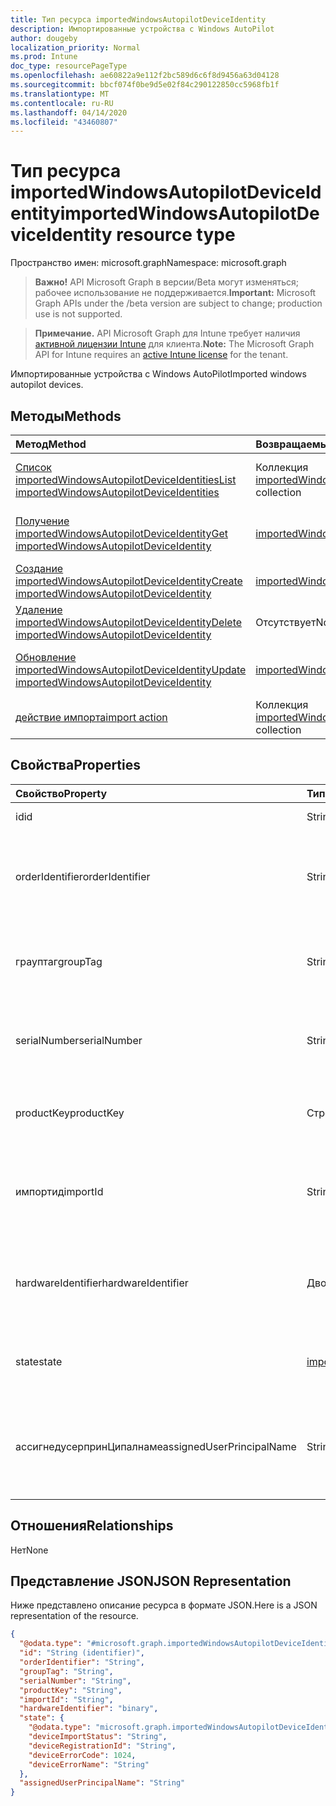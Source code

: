 ```yaml
---
title: Тип ресурса importedWindowsAutopilotDeviceIdentity
description: Импортированные устройства с Windows AutoPilot
author: dougeby
localization_priority: Normal
ms.prod: Intune
doc_type: resourcePageType
ms.openlocfilehash: ae60822a9e112f2bc589d6c6f8d9456a63d04128
ms.sourcegitcommit: bbcf074f0be9d5e02f84c290122850cc5968fb1f
ms.translationtype: MT
ms.contentlocale: ru-RU
ms.lasthandoff: 04/14/2020
ms.locfileid: "43460807"
---
```

# <a name="importedwindowsautopilotdeviceidentity-resource-type"></a><span data-ttu-id="e87fc-103">Тип ресурса importedWindowsAutopilotDeviceIdentity</span><span class="sxs-lookup"><span data-stu-id="e87fc-103">importedWindowsAutopilotDeviceIdentity resource type</span></span>

<span data-ttu-id="e87fc-104">Пространство имен: microsoft.graph</span><span class="sxs-lookup"><span data-stu-id="e87fc-104">Namespace: microsoft.graph</span></span>

> <span data-ttu-id="e87fc-105">**Важно!** API Microsoft Graph в версии/Beta могут изменяться; рабочее использование не поддерживается.</span><span class="sxs-lookup"><span data-stu-id="e87fc-105">**Important:** Microsoft Graph APIs under the /beta version are subject to change; production use is not supported.</span></span>

> <span data-ttu-id="e87fc-106">**Примечание.** API Microsoft Graph для Intune требует наличия [активной лицензии Intune](https://go.microsoft.com/fwlink/?linkid=839381) для клиента.</span><span class="sxs-lookup"><span data-stu-id="e87fc-106">**Note:** The Microsoft Graph API for Intune requires an [active Intune license](https://go.microsoft.com/fwlink/?linkid=839381) for the tenant.</span></span>

<span data-ttu-id="e87fc-107">Импортированные устройства с Windows AutoPilot</span><span class="sxs-lookup"><span data-stu-id="e87fc-107">Imported windows autopilot devices.</span></span>

## <a name="methods"></a><span data-ttu-id="e87fc-108">Методы</span><span class="sxs-lookup"><span data-stu-id="e87fc-108">Methods</span></span>
|<span data-ttu-id="e87fc-109">Метод</span><span class="sxs-lookup"><span data-stu-id="e87fc-109">Method</span></span>|<span data-ttu-id="e87fc-110">Возвращаемый тип</span><span class="sxs-lookup"><span data-stu-id="e87fc-110">Return Type</span></span>|<span data-ttu-id="e87fc-111">Описание</span><span class="sxs-lookup"><span data-stu-id="e87fc-111">Description</span></span>|
|:---|:---|:---|
|[<span data-ttu-id="e87fc-112">Список importedWindowsAutopilotDeviceIdentities</span><span class="sxs-lookup"><span data-stu-id="e87fc-112">List importedWindowsAutopilotDeviceIdentities</span></span>](../api/intune-enrollment-importedwindowsautopilotdeviceidentity-list.md)|<span data-ttu-id="e87fc-113">Коллекция [importedWindowsAutopilotDeviceIdentity](../resources/intune-enrollment-importedwindowsautopilotdeviceidentity.md)</span><span class="sxs-lookup"><span data-stu-id="e87fc-113">[importedWindowsAutopilotDeviceIdentity](../resources/intune-enrollment-importedwindowsautopilotdeviceidentity.md) collection</span></span>|<span data-ttu-id="e87fc-114">Список свойств и связей между объектами[importedWindowsAutopilotDeviceIdentity](../resources/intune-enrollment-importedwindowsautopilotdeviceidentity.md).</span><span class="sxs-lookup"><span data-stu-id="e87fc-114">List properties and relationships of the [importedWindowsAutopilotDeviceIdentity](../resources/intune-enrollment-importedwindowsautopilotdeviceidentity.md) objects.</span></span>|
|[<span data-ttu-id="e87fc-115">Получение importedWindowsAutopilotDeviceIdentity</span><span class="sxs-lookup"><span data-stu-id="e87fc-115">Get importedWindowsAutopilotDeviceIdentity</span></span>](../api/intune-enrollment-importedwindowsautopilotdeviceidentity-get.md)|[<span data-ttu-id="e87fc-116">importedWindowsAutopilotDeviceIdentity</span><span class="sxs-lookup"><span data-stu-id="e87fc-116">importedWindowsAutopilotDeviceIdentity</span></span>](../resources/intune-enrollment-importedwindowsautopilotdeviceidentity.md)|<span data-ttu-id="e87fc-117">Чтение свойств и связей между объектами[importedWindowsAutopilotDeviceIdentity](../resources/intune-enrollment-importedwindowsautopilotdeviceidentity.md).</span><span class="sxs-lookup"><span data-stu-id="e87fc-117">Read properties and relationships of the [importedWindowsAutopilotDeviceIdentity](../resources/intune-enrollment-importedwindowsautopilotdeviceidentity.md) object.</span></span>|
|[<span data-ttu-id="e87fc-118">Создание importedWindowsAutopilotDeviceIdentity</span><span class="sxs-lookup"><span data-stu-id="e87fc-118">Create importedWindowsAutopilotDeviceIdentity</span></span>](../api/intune-enrollment-importedwindowsautopilotdeviceidentity-create.md)|[<span data-ttu-id="e87fc-119">importedWindowsAutopilotDeviceIdentity</span><span class="sxs-lookup"><span data-stu-id="e87fc-119">importedWindowsAutopilotDeviceIdentity</span></span>](../resources/intune-enrollment-importedwindowsautopilotdeviceidentity.md)|<span data-ttu-id="e87fc-120">Создание нового объекта [importedWindowsAutopilotDeviceIdentity](../resources/intune-enrollment-importedwindowsautopilotdeviceidentity.md).</span><span class="sxs-lookup"><span data-stu-id="e87fc-120">Create a new [importedWindowsAutopilotDeviceIdentity](../resources/intune-enrollment-importedwindowsautopilotdeviceidentity.md) object.</span></span>|
|[<span data-ttu-id="e87fc-121">Удаление importedWindowsAutopilotDeviceIdentity</span><span class="sxs-lookup"><span data-stu-id="e87fc-121">Delete importedWindowsAutopilotDeviceIdentity</span></span>](../api/intune-enrollment-importedwindowsautopilotdeviceidentity-delete.md)|<span data-ttu-id="e87fc-122">Отсутствует</span><span class="sxs-lookup"><span data-stu-id="e87fc-122">None</span></span>|<span data-ttu-id="e87fc-123">Удаляет [importedWindowsAutopilotDeviceIdentity](../resources/intune-enrollment-importedwindowsautopilotdeviceidentity.md).</span><span class="sxs-lookup"><span data-stu-id="e87fc-123">Deletes a [importedWindowsAutopilotDeviceIdentity](../resources/intune-enrollment-importedwindowsautopilotdeviceidentity.md).</span></span>|
|[<span data-ttu-id="e87fc-124">Обновление importedWindowsAutopilotDeviceIdentity</span><span class="sxs-lookup"><span data-stu-id="e87fc-124">Update importedWindowsAutopilotDeviceIdentity</span></span>](../api/intune-enrollment-importedwindowsautopilotdeviceidentity-update.md)|[<span data-ttu-id="e87fc-125">importedWindowsAutopilotDeviceIdentity</span><span class="sxs-lookup"><span data-stu-id="e87fc-125">importedWindowsAutopilotDeviceIdentity</span></span>](../resources/intune-enrollment-importedwindowsautopilotdeviceidentity.md)|<span data-ttu-id="e87fc-126">Обновляет свойства объекта [importedWindowsAutopilotDeviceIdentity](../resources/intune-enrollment-importedwindowsautopilotdeviceidentity.md).</span><span class="sxs-lookup"><span data-stu-id="e87fc-126">Update the properties of a [importedWindowsAutopilotDeviceIdentity](../resources/intune-enrollment-importedwindowsautopilotdeviceidentity.md) object.</span></span>|
|[<span data-ttu-id="e87fc-127">действие импорта</span><span class="sxs-lookup"><span data-stu-id="e87fc-127">import action</span></span>](../api/intune-enrollment-importedwindowsautopilotdeviceidentity-import.md)|<span data-ttu-id="e87fc-128">Коллекция [importedWindowsAutopilotDeviceIdentity](../resources/intune-enrollment-importedwindowsautopilotdeviceidentity.md)</span><span class="sxs-lookup"><span data-stu-id="e87fc-128">[importedWindowsAutopilotDeviceIdentity](../resources/intune-enrollment-importedwindowsautopilotdeviceidentity.md) collection</span></span>|<span data-ttu-id="e87fc-129">Н/Д</span><span class="sxs-lookup"><span data-stu-id="e87fc-129">Not yet documented</span></span>|

## <a name="properties"></a><span data-ttu-id="e87fc-130">Свойства</span><span class="sxs-lookup"><span data-stu-id="e87fc-130">Properties</span></span>
|<span data-ttu-id="e87fc-131">Свойство</span><span class="sxs-lookup"><span data-stu-id="e87fc-131">Property</span></span>|<span data-ttu-id="e87fc-132">Тип</span><span class="sxs-lookup"><span data-stu-id="e87fc-132">Type</span></span>|<span data-ttu-id="e87fc-133">Описание</span><span class="sxs-lookup"><span data-stu-id="e87fc-133">Description</span></span>|
|:---|:---|:---|
|<span data-ttu-id="e87fc-134">id</span><span class="sxs-lookup"><span data-stu-id="e87fc-134">id</span></span>|<span data-ttu-id="e87fc-135">String</span><span class="sxs-lookup"><span data-stu-id="e87fc-135">String</span></span>|<span data-ttu-id="e87fc-136">GUID объекта</span><span class="sxs-lookup"><span data-stu-id="e87fc-136">The GUID for the object</span></span>|
|<span data-ttu-id="e87fc-137">orderIdentifier</span><span class="sxs-lookup"><span data-stu-id="e87fc-137">orderIdentifier</span></span>|<span data-ttu-id="e87fc-138">String</span><span class="sxs-lookup"><span data-stu-id="e87fc-138">String</span></span>|<span data-ttu-id="e87fc-139">Номер заказа устройства Windows Autopilot.</span><span class="sxs-lookup"><span data-stu-id="e87fc-139">Order Id of the Windows autopilot device.</span></span> <span data-ttu-id="e87fc-140">— Устаревшее</span><span class="sxs-lookup"><span data-stu-id="e87fc-140">- Deprecate</span></span>|
|<span data-ttu-id="e87fc-141">грауптаг</span><span class="sxs-lookup"><span data-stu-id="e87fc-141">groupTag</span></span>|<span data-ttu-id="e87fc-142">String</span><span class="sxs-lookup"><span data-stu-id="e87fc-142">String</span></span>|<span data-ttu-id="e87fc-143">Тег Group для устройства автопилота Windows.</span><span class="sxs-lookup"><span data-stu-id="e87fc-143">Group Tag of the Windows autopilot device.</span></span>|
|<span data-ttu-id="e87fc-144">serialNumber</span><span class="sxs-lookup"><span data-stu-id="e87fc-144">serialNumber</span></span>|<span data-ttu-id="e87fc-145">String</span><span class="sxs-lookup"><span data-stu-id="e87fc-145">String</span></span>|<span data-ttu-id="e87fc-146">Серийный номер устройства Windows Autopilot.</span><span class="sxs-lookup"><span data-stu-id="e87fc-146">Serial number of the Windows autopilot device.</span></span>|
|<span data-ttu-id="e87fc-147">productKey</span><span class="sxs-lookup"><span data-stu-id="e87fc-147">productKey</span></span>|<span data-ttu-id="e87fc-148">Строка</span><span class="sxs-lookup"><span data-stu-id="e87fc-148">String</span></span>|<span data-ttu-id="e87fc-149">Ключ продукта устройства Windows Autopilot.</span><span class="sxs-lookup"><span data-stu-id="e87fc-149">Product Key of the Windows autopilot device.</span></span>|
|<span data-ttu-id="e87fc-150">импортид</span><span class="sxs-lookup"><span data-stu-id="e87fc-150">importId</span></span>|<span data-ttu-id="e87fc-151">String</span><span class="sxs-lookup"><span data-stu-id="e87fc-151">String</span></span>|<span data-ttu-id="e87fc-152">Идентификатор импорта для устройства автопилота Windows.</span><span class="sxs-lookup"><span data-stu-id="e87fc-152">The Import Id of the Windows autopilot device.</span></span>|
|<span data-ttu-id="e87fc-153">hardwareIdentifier</span><span class="sxs-lookup"><span data-stu-id="e87fc-153">hardwareIdentifier</span></span>|<span data-ttu-id="e87fc-154">Двоичный</span><span class="sxs-lookup"><span data-stu-id="e87fc-154">Binary</span></span>|<span data-ttu-id="e87fc-155">Аппаратный большой двоичный объект (BLOB) устройства Windows Autopilot.</span><span class="sxs-lookup"><span data-stu-id="e87fc-155">Hardware Blob of the Windows autopilot device.</span></span>|
|<span data-ttu-id="e87fc-156">state</span><span class="sxs-lookup"><span data-stu-id="e87fc-156">state</span></span>|[<span data-ttu-id="e87fc-157">importedWindowsAutopilotDeviceIdentityState</span><span class="sxs-lookup"><span data-stu-id="e87fc-157">importedWindowsAutopilotDeviceIdentityState</span></span>](../resources/intune-enrollment-importedwindowsautopilotdeviceidentitystate.md)|<span data-ttu-id="e87fc-158">Текущее состояние импортированного устройства.</span><span class="sxs-lookup"><span data-stu-id="e87fc-158">Current state of the imported device.</span></span>|
|<span data-ttu-id="e87fc-159">ассигнедусерпринЦипалнаме</span><span class="sxs-lookup"><span data-stu-id="e87fc-159">assignedUserPrincipalName</span></span>|<span data-ttu-id="e87fc-160">String</span><span class="sxs-lookup"><span data-stu-id="e87fc-160">String</span></span>|<span data-ttu-id="e87fc-161">Имя участника-пользователя для пользователя, которому будет назначено устройство</span><span class="sxs-lookup"><span data-stu-id="e87fc-161">UPN of the user the device will be assigned</span></span>|

## <a name="relationships"></a><span data-ttu-id="e87fc-162">Отношения</span><span class="sxs-lookup"><span data-stu-id="e87fc-162">Relationships</span></span>
<span data-ttu-id="e87fc-163">Нет</span><span class="sxs-lookup"><span data-stu-id="e87fc-163">None</span></span>

## <a name="json-representation"></a><span data-ttu-id="e87fc-164">Представление JSON</span><span class="sxs-lookup"><span data-stu-id="e87fc-164">JSON Representation</span></span>
<span data-ttu-id="e87fc-165">Ниже представлено описание ресурса в формате JSON.</span><span class="sxs-lookup"><span data-stu-id="e87fc-165">Here is a JSON representation of the resource.</span></span>
<!-- {
  "blockType": "resource",
  "keyProperty": "id",
  "@odata.type": "microsoft.graph.importedWindowsAutopilotDeviceIdentity"
}
-->
``` json
{
  "@odata.type": "#microsoft.graph.importedWindowsAutopilotDeviceIdentity",
  "id": "String (identifier)",
  "orderIdentifier": "String",
  "groupTag": "String",
  "serialNumber": "String",
  "productKey": "String",
  "importId": "String",
  "hardwareIdentifier": "binary",
  "state": {
    "@odata.type": "microsoft.graph.importedWindowsAutopilotDeviceIdentityState",
    "deviceImportStatus": "String",
    "deviceRegistrationId": "String",
    "deviceErrorCode": 1024,
    "deviceErrorName": "String"
  },
  "assignedUserPrincipalName": "String"
}
```



